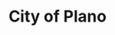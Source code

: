 ---
title: City of Plano
state: Texas
description: The data is supplied by the City of Plano.
logo: https://upload.wikimedia.org/wikipedia/en/thumb/2/29/New_City_of_Plano_logo_circa_2013.jpg/200px-New_City_of_Plano_logo_circa_2013.jpg
---